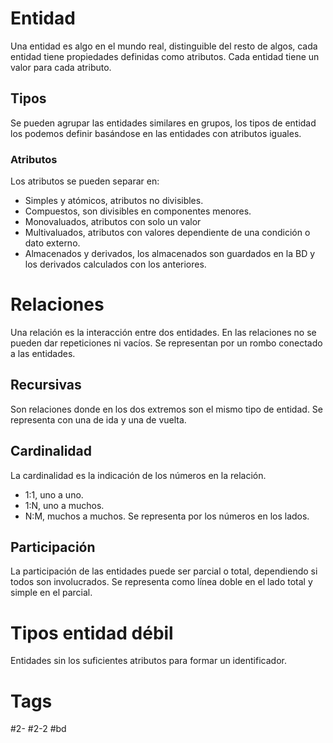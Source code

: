 # Entidad
Una entidad es algo en el mundo real, distinguible del resto de algos, cada entidad tiene propiedades definidas como atributos. Cada entidad tiene un valor para cada atributo.
## Tipos
Se pueden agrupar las entidades similares en grupos, los tipos de entidad los podemos definir basándose en las entidades con atributos iguales.
### Atributos
Los atributos se pueden separar en:
- Simples y atómicos, atributos no divisibles.
- Compuestos, son divisibles en componentes menores.
- Monovaluados, atributos con solo un valor
- Multivaluados, atributos con valores dependiente de una condición o dato externo.
- Almacenados y derivados, los almacenados son guardados en la BD y los derivados calculados con los anteriores.
# Relaciones
Una relación es la interacción entre dos entidades. En las relaciones no se pueden dar repeticiones ni vacíos.
Se representan por un rombo conectado a las entidades.
## Recursivas
Son relaciones donde en los dos extremos son el mismo tipo de entidad.
Se representa con una de ida y una de vuelta.
## Cardinalidad
La cardinalidad es la indicación de los números en la relación.
- 1:1, uno a uno.
- 1:N, uno a muchos.
- N:M, muchos a muchos.
Se representa por los números en los lados.
## Participación
La participación de las entidades puede ser parcial o total, dependiendo si todos son involucrados.
Se representa como línea doble en el lado total y simple en el parcial.
# Tipos entidad débil
Entidades sin los suficientes atributos para formar un identificador.
# Tags
#2- 
#2-2 
#bd